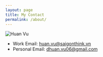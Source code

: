 ```yaml
---
layout: page
title: My Contact
permalink: /about/
---
```


![Huan Vu](https://avatars.githubusercontent.com/u/63707460?v=4&s=150)

- Work Email: huan.vu@saigonthink.vn
- Personal Email: dhuan.vu06@gmail.com
